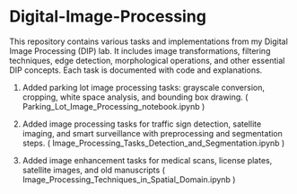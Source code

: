 # Digital-Image-Processing
This repository contains various tasks and implementations from my Digital Image Processing (DIP) lab. It includes image transformations, filtering techniques, edge detection, morphological operations, and other essential DIP concepts. Each task is documented with code and explanations.
1. Added parking lot image processing tasks: grayscale conversion, cropping, white space analysis, and bounding box drawing. ( Parking_Lot_Image_Processing_notebook.ipynb )

2. Added image processing tasks for traffic sign detection, satellite imaging, and smart surveillance with preprocessing and segmentation steps. ( Image_Processing_Tasks_Detection_and_Segmentation.ipynb )

3. Added image enhancement tasks for medical scans, license plates, satellite images, and old manuscripts ( Image_Processing_Techniques_in_Spatial_Domain.ipynb )






